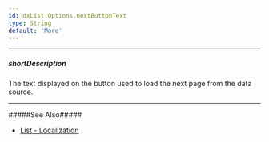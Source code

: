 ```yaml
---
id: dxList.Options.nextButtonText
type: String
default: 'More'
---
```

---
##### shortDescription
The text displayed on the button used to load the next page from the data source.

---
#####See Also#####
- [List - Localization](/Documentation/Guide/Widgets/List/Localization/)